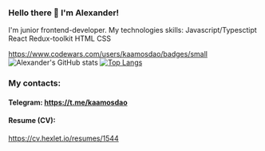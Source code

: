 ### Hello there 👋 I'm Alexander!
I'm junior frontend-developer.
My technologies skills:
Javascript/Typesctipt
React
Redux-toolkit
HTML
CSS

https://www.codewars.com/users/kaamosdao/badges/small
![Alexander's GitHub stats](https://github-readme-stats.vercel.app/api?username=kaamosdao&show_icons=true&theme=dracula)
[![Top Langs](https://github-readme-stats.vercel.app/api/top-langs/?username=anuraghazra&layout=compact)](https://github.com/anuraghazra/github-readme-stats)

### My contacts: 
#### Telegram: <a href="https://t.me/kaamosda">https://t.me/kaamosdao</a>

#### Resume (CV): 
<a href="https://cv.hexlet.io/resumes/1544">https://cv.hexlet.io/resumes/1544</a><br>
<!--
**kaamosdao/kaamosdao** is a ✨ _special_ ✨ repository because its `README.md` (this file) appears on your GitHub profile.

Here are some ideas to get you started:

- 🔭 I’m currently working on ...
- 🌱 I’m currently learning ...
- 👯 I’m looking to collaborate on ...
- 🤔 I’m looking for help with ...
- 💬 Ask me about ...
- 📫 How to reach me: ...
- 😄 Pronouns: ...
- ⚡ Fun fact: ...
-->
